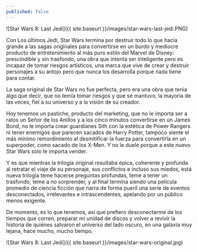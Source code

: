 ```yaml
---
published: false
---
```

![Star Wars 8: Last Jedi]({{ site.baseurl }}/images/star-wars-last-jedi.PNG)

Con Los últimos Jedi, Star Wars termina por destruir todo lo que hacía grande a las sagas originales para convertirse en un burdo y mediocre producto de entretenimiento al más puro estilo del Marvel de Disney: prescindible y sin trasfondo, una obra que intenta ser inteligente pero es incapaz de tomar riesgos artísticos, una marca que vive de crear y destruir personajes a su antojo pero que nunca los desarrolla porque nada tiene para contar. 

La saga original de Star Wars no fue perfecta, pero era una obra que tenía algo que decir, que no temía tomar riesgos y que se mantuvo, la mayoría de las veces, fiel a su universo y a la visión de su creador. 

Hoy tenemos un pastiche, producto del marketing, que no le importa ser a ratos un Señor de los Anillos y a los cinco minutos convertirse en un James Bond, no le importa crear guardianes Sith con la estética de Power Rangers ni tener enemigos que parecen sacados de Harry Potter, tampoco siente el más mínimo remordimiento al desmitificar la fuerza para convertirla en un superpoder, como sacado de los X-Men. Y no le duele porque a este nuevo Star Wars solo le importa vender.

Y es que mientras la trilogía original resultaba épica, coherente y profunda al retratar el viaje de su personaje, sus conflictos e incluso sus miedos, está nueva trilogía teme hacerse preguntas profundas, teme a tener un trasfondo, teme a no sorprender, y al final termina siendo una película promedio de ciencia ficción que narra de forma pueril una serie de eventos desconectados, irrelevantes e intrascendentes, apelando por un público menos exigente.

De momento, es lo que tenemos, así que prefiero desconectarme de los tiempos que corren, preparar mi unidad de discos y volver a revivir la historia de quiénes salvaron el universo del lado oscuro, en una galaxia muy lejana, hace mucho, mucho tiempo.

![Star Wars 8: Last Jedi]({{ site.baseurl }}/images/star-wars-original.jpg)
